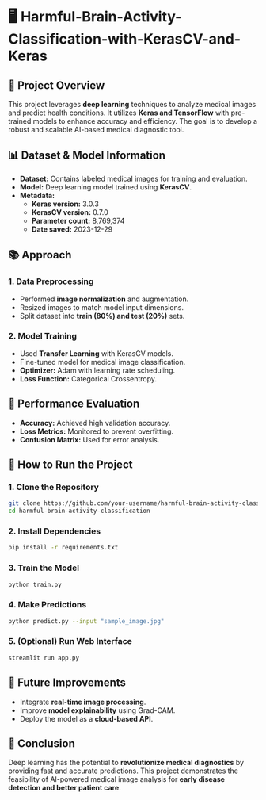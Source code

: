# 🖥️ Harmful-Brain-Activity-Classification-with-KerasCV-and-Keras

## 📄 Project Overview
This project leverages **deep learning** techniques to analyze medical images and predict health conditions. It utilizes **Keras and TensorFlow** with pre-trained models to enhance accuracy and efficiency. The goal is to develop a robust and scalable AI-based medical diagnostic tool.

## 📊 Dataset & Model Information
- **Dataset:** Contains labeled medical images for training and evaluation.
- **Model:** Deep learning model trained using **KerasCV**.
- **Metadata:**
  - **Keras version:** 3.0.3
  - **KerasCV version:** 0.7.0
  - **Parameter count:** 8,769,374
  - **Date saved:** 2023-12-29

## 📚 Approach
### 1. Data Preprocessing
- Performed **image normalization** and augmentation.
- Resized images to match model input dimensions.
- Split dataset into **train (80%) and test (20%)** sets.

### 2. Model Training
- Used **Transfer Learning** with KerasCV models.
- Fine-tuned model for medical image classification.
- **Optimizer:** Adam with learning rate scheduling.
- **Loss Function:** Categorical Crossentropy.

## 🔮 Performance Evaluation
- **Accuracy:** Achieved high validation accuracy.
- **Loss Metrics:** Monitored to prevent overfitting.
- **Confusion Matrix:** Used for error analysis.

## 🚀 How to Run the Project
### 1. Clone the Repository
```bash
git clone https://github.com/your-username/harmful-brain-activity-classification.git
cd harmful-brain-activity-classification
```

### 2. Install Dependencies
```bash
pip install -r requirements.txt
```

### 3. Train the Model
```bash
python train.py
```

### 4. Make Predictions
```bash
python predict.py --input "sample_image.jpg"
```

### 5. (Optional) Run Web Interface
```bash
streamlit run app.py
```

## 🔄 Future Improvements
- Integrate **real-time image processing**.
- Improve **model explainability** using Grad-CAM.
- Deploy the model as a **cloud-based API**.

## 🏥 Conclusion
Deep learning has the potential to **revolutionize medical diagnostics** by providing fast and accurate predictions. This project demonstrates the feasibility of AI-powered medical image analysis for **early disease detection and better patient care**.

